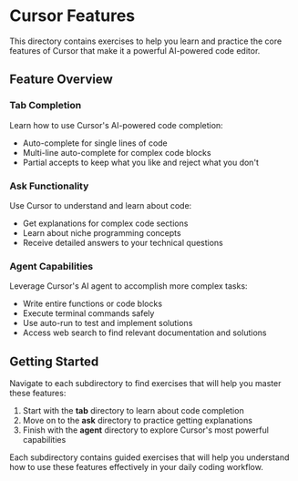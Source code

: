 # Cursor Features

This directory contains exercises to help you learn and practice the core features of Cursor that make it a powerful AI-powered code editor.

## Feature Overview

### Tab Completion
Learn how to use Cursor's AI-powered code completion:
- Auto-complete for single lines of code
- Multi-line auto-complete for complex code blocks
- Partial accepts to keep what you like and reject what you don't

### Ask Functionality
Use Cursor to understand and learn about code:
- Get explanations for complex code sections
- Learn about niche programming concepts
- Receive detailed answers to your technical questions

### Agent Capabilities
Leverage Cursor's AI agent to accomplish more complex tasks:
- Write entire functions or code blocks
- Execute terminal commands safely
- Use auto-run to test and implement solutions
- Access web search to find relevant documentation and solutions

## Getting Started

Navigate to each subdirectory to find exercises that will help you master these features:

1. Start with the **tab** directory to learn about code completion
2. Move on to the **ask** directory to practice getting explanations
3. Finish with the **agent** directory to explore Cursor's most powerful capabilities

Each subdirectory contains guided exercises that will help you understand how to use these features effectively in your daily coding workflow. 